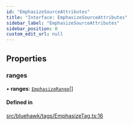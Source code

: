 ```yaml
---
id: "EmphasizeSourceAttributes"
title: "Interface: EmphasizeSourceAttributes"
sidebar_label: "EmphasizeSourceAttributes"
sidebar_position: 0
custom_edit_url: null
---
```


## Properties

### ranges

• **ranges**: [`EmphasizeRange`](EmphasizeRange)[]

#### Defined in

[src/bluehawk/tags/EmphasizeTag.ts:16](https://github.com/krollins-mdb/bluehawk/blob/f65f7b1e/src/bluehawk/tags/EmphasizeTag.ts#L16)
